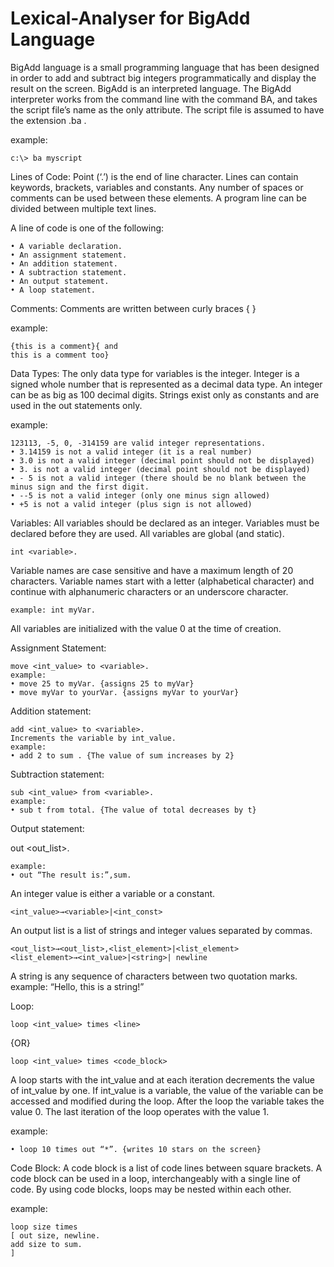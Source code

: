 # Lexical-Analyser for BigAdd Language

BigAdd language is a small programming language that has been designed in order to add and subtract big integers programmatically and display the result on the screen. 
BigAdd is an interpreted language. 
The BigAdd interpreter works from the command line with the command BA, and takes the script file’s name as the only attribute. 
The script file is assumed to have the extension .ba .

  example: 

	c:\> ba myscript

Lines of Code: 
  Point (‘.’) is the end of line character. Lines can contain keywords, brackets, variables and constants. Any number of spaces or comments can be used between these elements. A   program line can be divided between multiple text lines.

  A line of code is one of the following:
  
	• A variable declaration.
	• An assignment statement.
	• An addition statement.
	• A subtraction statement.
	• An output statement.
	• A loop statement.
	
Comments:
  Comments are written between curly braces { }

  example: 
  
	{this is a comment}{ and
	this is a comment too}

Data Types: 
  The only data type for variables is the integer. Integer is a signed whole number that is represented as a decimal data type. 
  An integer can be as big as 100 decimal digits.
  Strings exist only as constants and are used in the out statements only.
	
  example: 
  
	123113, -5, 0, -314159 are valid integer representations.
	• 3.14159 is not a valid integer (it is a real number)
	• 3.0 is not a valid integer (decimal point should not be displayed)
	• 3. is not a valid integer (decimal point should not be displayed)
	• - 5 is not a valid integer (there should be no blank between the minus sign and the first digit.
	• --5 is not a valid integer (only one minus sign allowed)
	• +5 is not a valid integer (plus sign is not allowed)
	
Variables: 
  All variables should be declared as an integer. Variables must be declared before they are used. All variables are global (and static).

	int <variable>.
	
  Variable names are case sensitive and have a maximum length of 20 characters. 
  Variable names start with a letter (alphabetical character) and continue with alphanumeric characters or an underscore character.
  
	example: int myVar.
	
  All variables are initialized with the value 0 at the time of creation.
  
Assignment Statement:

	move <int_value> to <variable>.
	example: 
	• move 25 to myVar. {assigns 25 to myVar}
	• move myVar to yourVar. {assigns myVar to yourVar}
	
Addition statement:

	add <int_value> to <variable>.
	Increments the variable by int_value.
	example: 
	• add 2 to sum . {The value of sum increases by 2}
	
Subtraction statement:

	sub <int_value> from <variable>.
	example: 
	• sub t from total. {The value of total decreases by t}
	
Output statement:

out <out_list>.

	example: 
	• out “The result is:”,sum.
	
An integer value is either a variable or a constant.

	<int_value>→<variable>|<int_const>
	
An output list is a list of strings and integer values separated by commas.

	<out_list>→<out_list>,<list_element>|<list_element>
	<list_element>→<int_value>|<string>| newline

A string is any sequence of characters between two quotation marks.
example: “Hello, this is a string!”
	
Loop:

	loop <int_value> times <line>
	
{OR}

	loop <int_value> times <code_block>
	
  A loop starts with the int_value and at each iteration decrements the value of int_value by one. 
  If int_value is a variable, the value of the variable can be accessed and modified during the loop. After the loop the variable takes the value 0. 
  The last iteration of the loop operates with the value 1.

example:

	• loop 10 times out “*”. {writes 10 stars on the screen}

Code Block:
  A code block is a list of code lines between square brackets. A code block can be used in a loop, interchangeably with a single line of code. 
  By using code blocks, loops may be nested within each other. 
  
  example:
  
	loop size times
	[ out size, newline.
	add size to sum.
	]
